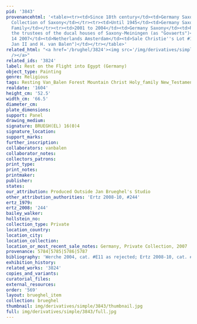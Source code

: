 ```yaml
---
pid: '3843'
provenancehtml: '<table><tr><td>Since 18th century</td><td>Germany Saxony</td><td>Royal
  Collection of Saxony</td></tr><tr><td>Until 1945</td><td>Germany Saxony</td><td>Saxony-Meiningen
  Family</td></tr><tr><td>2001 to 2004</td><td>Germany Saxony</td><td>Returned through
  the trustees of the ducal houses of Saxony-Meiningen (as "Govaerts")</td></tr><tr><td>Nov
  14 2007</td><td>Netherlands Amsterdam</td><td>Sale Christie''s Lot #124 (as "Circle
  Jan II and H. van Balen")</td></tr></table>'
related_html: "<a href='/brughel/3824'><img src='/img/derivatives/simple/3824/thumbnail.jpg'
  /></a>"
related_ids: '3824'
label: Rest on the Flight into Egypt (Germany)
object_type: Painting
genre: Religious
tags: Resting Van_Balen Forest Mountain Christ Holy_family New_Testament Virgin_Mary
realdate: '1604'
height_cm: '52.5'
width_cm: '66.5'
diameter_cm:
plate_dimensions:
support: Panel
drawing_medium:
signature: BRUEGH(EL) 16(0)4
signature_location:
support_marks:
further_inscription:
collaborators: vanbalen
collaborator_notes:
collectors_patrons:
print_type:
print_notes:
printmaker:
publisher:
states:
our_attribution: Produced Outside Jan Brueghel's Studio
other_attribution_authorities: 'Ertz 2008-10, #244'
ertz_1979:
ertz_2008: '244'
bailey_walker:
hollstein_no:
collection_type: Private
location_country:
location_city:
location_collection:
location_or_most_recent_sale_notes: Germany, Private Collection, 2007
provenance: 5784|5785|5786|5787
bibliography: 'Werche 2004, cat. #E11 as rejected; Ertz 2008-10, cat. #244'
exhibition_history:
related_works: '3824'
copies_and_variants:
curatorial_files:
external_resources:
order: '569'
layout: brueghel_item
collection: brueghel
thumbnail: img/derivatives/simple/3843/thumbnail.jpg
full: img/derivatives/simple/3843/full.jpg
---
```

